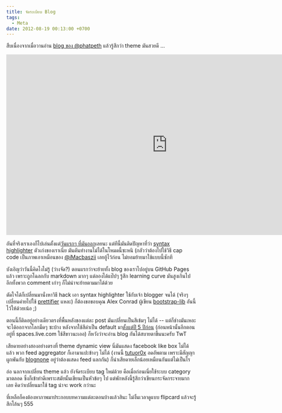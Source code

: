 ```yaml
---
title: จัดระเบียบ Blog
tags:
  - Meta
date: 2012-08-19 00:13:00 +0700
---
```


สืบเนื่องจากเมื่อวานอ่าน [blog ของ @phatpeth][@phatpeth] แล้วรู้สึกว่า theme มันสวยดี ...

<iframe width="853" height="480" src="https://www.youtube.com/embed/lpDQF2lFnBU" frameborder="0" allowfullscreen></iframe>

อันที่จริงเราเองก็ไปเล่นตั้งแต่[วันแรกๆ ที่มันออก][blogger announcement]เลยนะ แต่ทีนี้มันติดปัญหาที่ว่า [syntax highlighter][] ตัวเก่งของเราเนี่ย มันดันทำงานไม่ได้ในโหมดนี้ซะหนิ (กลัวว่าต้องไปใช้วิธี cap code เป็นภาพเอาเหมือนของ [@iMacbaszii][] เลยอู้ไว้ก่อน ไม่ยอมย้ายมาใช้แบบนี้ซักที

บังเอิญว่าวันนี้คิดไงไม่รู้ (ว่างจัด?) ตอนแรกว่าจะย้ายทั้ง blog ของเราไปอยู่บน GitHub Pages แล้ว เพราะถูกโฉลกกับ markdown มากๆ แต่ลองได้แป๊ปๆ รู้สึก learning curve มันสูงเกินไป อีกทั้งพวก comment เก่าๆ ก็ไม่น่าจะย้ายตามมาได้ด้วย

ตัดใจได้ก็เปลี่ยนมานั่งหาวิธี hack เอา syntax highlighter ใช้กับเจ้า blogger จนได้ (จริงๆ เปลี่ยนค่ายไปใช้ [prettifier][] แหละ) ก็ต้องขอขอบคุณ Alex Conrad ผู้เขียน [bootstrap-lib][] อันนี้ไว้ให้ด้วยเน้อ ;)

ตอนนี้ก็ติดอยู่อย่างเดียวตรงที่พื้นหลังของแต่ละ post มันเปลี่ยนเป็นสีเข้มๆ ไม่ได้ -- แต่ก็ช่างมันเหอะ จะได้ออกจากโลกมืดๆ ซะบ้าง หลังจากใช้สีดำเป็น default มา[ตั้งแต่ปี 5 ปีก่อน][blog design black color] (ก่อนหน้านั้นอีกตอนอยู่ที่ spaces.live.com ใช้สีขาวนะเออ) ก็หวังว่าจะอ่าน blog กันได้สบายตาขึ้นนะครับ TwT

เสียดายอย่างสองอย่างตรงที่ theme dynamic view นี่มันแสดง facebook like box ไม่ได้แล้ว พวก feed aggregator ก็เอามาแปะข้างๆ ไม่ได้ (งานนี้ [tutuor0x][] อดอัพตาม เพราะมีสัญญาผูกพันกับ [blognone][] อยู่ว่าต้องแสดง feed แลกกัน) ก็น่าเสียดายเล็กน้อยเหมือนกันแต่ไม่เป็นไร

อ๋อ นอกจากเปลี่ยน theme แล้ว ยังจัดระเบียบ tag ใหม่ด้วย คือเมื่อก่อนเนี่ยใช้ระบบ category มาตลอด ซึ่งก็เข้าท่าดีเพราะสมัยนั้นเขียนเป็นหัวข้อๆ ไป แต่พักหลังนี้รู้สึกว่าเขียนกระจัดกระจายมากเลย คิดว่าเปลี่ยนมาใช้ tag น่าจะ work กว่านะ

ที่เหลือก็คงต้องหาภาพมาประกอบบทความแต่ละตอนบ้างแล้วสินะ ไม่งั้นเวลาดูแบบ flipcard แล้วจะรู้สึกโล้นๆ 555


[blog design black color]: /2007/09/09/blog-migration.html

[@iMacbaszii]: //twitter.com/iMacbaszii
[@phatpeth]: //phatpeth.blogspot.com/

[blogger announcement]: //www.blognone.com/news/26675/
[syntax highlighter]: //alexgorbatchev.com/SyntaxHighlighter/
[prettifier]: //code.google.com/p/google-code-prettify/
[bootstrap-lib]: //gist.github.com/1522901
[tutuor0x]: //tutor0x.blogspot.com/
[blognone]: //blognone.com/
